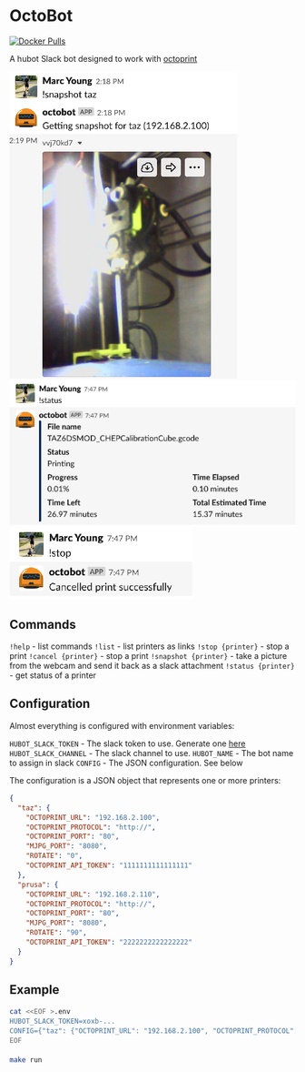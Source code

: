 OctoBot
=======

[![Docker Pulls](https://img.shields.io/docker/pulls/myoung34/docker-octobot.svg)](https://hub.docker.com/r/myoung34/docker-octobot)

A hubot Slack bot designed to work with [octoprint](http://octoprint.org)


![snapshot](img/snapshot.png) 
![status](img/status.png)
![stop](img/stop.png)

## Commands

`!help` - list commands
`!list` - list printers as links
`!stop {printer}` - stop a print
`!cancel {printer}` - stop a print
`!snapshot {printer}` - take a picture from the webcam and send it back as a slack attachment
`!status {printer}` - get status of a printer

## Configuration

Almost everything is configured with environment variables:

`HUBOT_SLACK_TOKEN` - The slack token to use. Generate one [here](https://slack.dev/hubot-slack/)
`HUBOT_SLACK_CHANNEL` - The slack channel to use.
`HUBOT_NAME` - The bot name to assign in slack
`CONFIG` - The JSON configuration. See below

The configuration is a JSON object that represents one or more printers:

```json
{
  "taz": {
    "OCTOPRINT_URL": "192.168.2.100",
    "OCTOPRINT_PROTOCOL": "http://",
    "OCTOPRINT_PORT": "80",
    "MJPG_PORT": "8080",
    "ROTATE": "0",
    "OCTOPRINT_API_TOKEN": "1111111111111111"
  },
  "prusa": {
    "OCTOPRINT_URL": "192.168.2.110",
    "OCTOPRINT_PROTOCOL": "http://",
    "OCTOPRINT_PORT": "80",
    "MJPG_PORT": "8080",
    "ROTATE": "90",
    "OCTOPRINT_API_TOKEN": "2222222222222222"
  }
}
```

## Example

```bash
cat <<EOF >.env
HUBOT_SLACK_TOKEN=xoxb-...
CONFIG={"taz": {"OCTOPRINT_URL": "192.168.2.100", "OCTOPRINT_PROTOCOL": "http://", "OCTOPRINT_PORT": "80", "MJPG_PORT": "8080", "OCTOPRINT_API_TOKEN": "SOMETOKENVALUE"}}
EOF

make run
```
